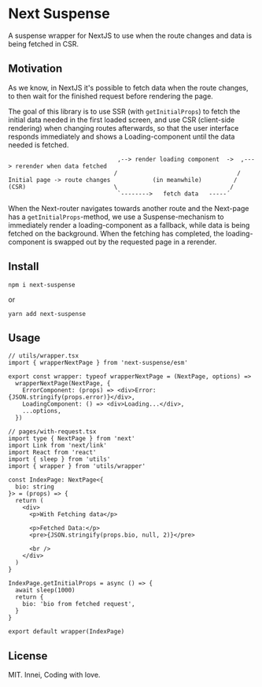 # Next Suspense

A suspense wrapper for NextJS to use when the route changes and data is being fetched in CSR.

## Motivation

As we know, in NextJS it's possible to fetch data when the route changes, to then wait for the finished request before rendering the page.

The goal of this library is to use SSR (with `getInitialProps`) to fetch the initial data needed in the first loaded screen, and use CSR (client-side rendering) when changing routes afterwards, so that the user interface responds immediately and shows a Loading-component until the data needed is fetched.

```
                               ,--> render loading component  ->  ,---> rerender when data fetched
                              /                                  /
Initial page -> route changes            (in meanwhile)         /
(CSR)                         \                                /
                               `-------->   fetch data   -----´
```
When the Next-router navigates towards another route and the Next-page has a `getInitialProps`-method, we use a Suspense-mechanism to immediately render a loading-component as a fallback, while data is being fetched on the background. When the fetching has completed, the loading-component is swapped out by the requested page in a rerender.

## Install

```
npm i next-suspense
```
or
```
yarn add next-suspense
```

## Usage

```tsx
// utils/wrapper.tsx
import { wrapperNextPage } from 'next-suspense/esm'

export const wrapper: typeof wrapperNextPage = (NextPage, options) =>
  wrapperNextPage(NextPage, {
    ErrorComponent: (props) => <div>Error: {JSON.stringify(props.error)}</div>,
    LoadingComponent: () => <div>Loading...</div>,
    ...options,
  })

// pages/with-request.tsx
import type { NextPage } from 'next'
import Link from 'next/link'
import React from 'react'
import { sleep } from 'utils'
import { wrapper } from 'utils/wrapper'

const IndexPage: NextPage<{
  bio: string
}> = (props) => {
  return (
    <div>
      <p>With Fetching data</p>

      <p>Fetched Data:</p>
      <pre>{JSON.stringify(props.bio, null, 2)}</pre>

      <br />
    </div>
  )
}

IndexPage.getInitialProps = async () => {
  await sleep(1000)
  return {
    bio: 'bio from fetched request',
  }
}

export default wrapper(IndexPage)

```

## License

MIT. Innei, Coding with love.

